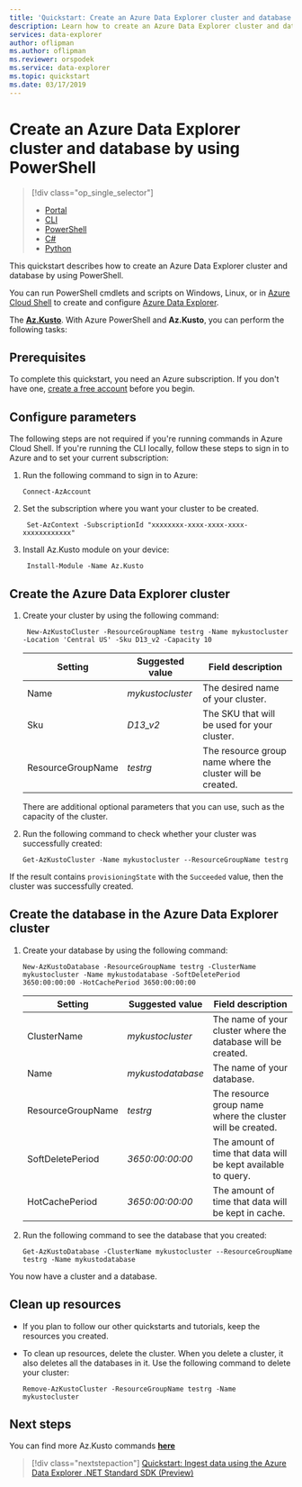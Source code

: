 ```yaml
---
title: 'Quickstart: Create an Azure Data Explorer cluster and database by using PowerShell'
description: Learn how to create an Azure Data Explorer cluster and database by using PowerShell
services: data-explorer
author: oflipman
ms.author: oflipman
ms.reviewer: orspodek
ms.service: data-explorer
ms.topic: quickstart
ms.date: 03/17/2019
---
```



# Create an Azure Data Explorer cluster and database by using PowerShell

> [!div class="op_single_selector"]
> * [Portal](create-cluster-database-portal.md)
> * [CLI](create-cluster-database-cli.md)
> * [PowerShell](create-cluster-database-powershell.md)
> * [C#](create-cluster-database-csharp.md)
> * [Python](create-cluster-database-python.md)
>  


This quickstart describes how to create an Azure Data Explorer cluster and database by using PowerShell.

You can run PowerShell cmdlets and scripts on Windows, Linux, or in [Azure Cloud Shell](https://docs.microsoft.com/azure/cloud-shell/overview) to create and configure [Azure Data Explorer](https://docs.microsoft.com/azure/kusto/ ).

The [**Az.Kusto**](https://docs.microsoft.com/powershell/module/az.kusto/?view=azps-1.4.0#kusto ). With Azure PowerShell and **Az.Kusto**, you can perform the following tasks:

## Prerequisites

To complete this quickstart, you need an Azure subscription. If you don't have one, [create a free account](https://azure.microsoft.com/free/) before you begin.

## Configure parameters

The following steps are not required if you're running commands in Azure Cloud Shell. If you're running the CLI locally, follow these steps to sign in to Azure and to set your current subscription:

1. Run the following command to sign in to Azure:

    ```azurepowershell-interactive
    Connect-AzAccount
    ```

2. Set the subscription where you want your cluster to be created.

    ```azurepowershell-interactive
     Set-AzContext -SubscriptionId "xxxxxxxx-xxxx-xxxx-xxxx-xxxxxxxxxxxx"
    ```
3. Install Az.Kusto module on your device:
	
	```azurepowershell-interactive
     Install-Module -Name Az.Kusto	
    ```

## Create the Azure Data Explorer cluster

1. Create your cluster by using the following command:

    ```azurepowershell-interactive
     New-AzKustoCluster -ResourceGroupName testrg -Name mykustocluster -Location 'Central US' -Sku D13_v2 -Capacity 10
    ```

   |**Setting** | **Suggested value** | **Field description**|
   |---|---|---|
   | Name | *mykustocluster* | The desired name of your cluster.|
   | Sku | *D13_v2* | The SKU that will be used for your cluster. |
   | ResourceGroupName | *testrg* | The resource group name where the cluster will be created. |

    There are additional optional parameters that you can use, such as the capacity of the cluster.

2. Run the following command to check whether your cluster was successfully created:

    ```azurepowershell-interactive
    Get-AzKustoCluster -Name mykustocluster --ResourceGroupName testrg
    ```

If the result contains `provisioningState` with the `Succeeded` value, then the cluster was successfully created.

## Create the database in the Azure Data Explorer cluster

1. Create your database by using the following command:

    ```azurepowershell-interactive
    New-AzKustoDatabase -ResourceGroupName testrg -ClusterName mykustocluster -Name mykustodatabase -SoftDeletePeriod 3650:00:00:00 -HotCachePeriod 3650:00:00:00
    ```

   |**Setting** | **Suggested value** | **Field description**|
   |---|---|---|
   | ClusterName | *mykustocluster* | The name of your cluster where the database will be created.|
   | Name | *mykustodatabase* | The name of your database.|
   | ResourceGroupName | *testrg* | The resource group name where the cluster will be created. |
   | SoftDeletePeriod | *3650:00:00:00* | The amount of time that data will be kept available to query. |
   | HotCachePeriod | *3650:00:00:00* | The amount of time that data will be kept in cache. |

2. Run the following command to see the database that you created:

    ```azurepowershell-interactive
    Get-AzKustoDatabase -ClusterName mykustocluster --ResourceGroupName testrg -Name mykustodatabase
    ```

You now have a cluster and a database.

## Clean up resources

* If you plan to follow our other quickstarts and tutorials, keep the resources you created.
* To clean up resources, delete the cluster. When you delete a cluster, it also deletes all the databases in it. Use the following command to delete your cluster:

    ```azurepowershell-interactive
    Remove-AzKustoCluster -ResourceGroupName testrg -Name mykustocluster
    ```

## Next steps

You can find more Az.Kusto commands [**here**](https://docs.microsoft.com/powershell/module/az.kusto/?view=azps-1.4.0#kusto )

> [!div class="nextstepaction"]
> [Quickstart: Ingest data using the Azure Data Explorer .NET Standard SDK (Preview)](net-standard-ingest-data.md)
